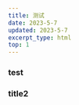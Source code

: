 ```yaml
---
title: 测试
date: 2023-5-7
updated: 2023-5-7
excerpt_type: html
top: 1
---
```

### test

<a-box></a-box>

### title2